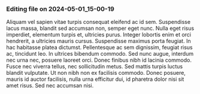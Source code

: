 

### Editing file on 2024-05-01_15-00-19

Aliquam vel sapien vitae turpis consequat eleifend ac id sem. Suspendisse lacus massa, blandit sed accumsan non, semper eget nunc. Nulla eget risus imperdiet, elementum turpis et, ultricies purus. Integer lobortis enim et orci hendrerit, a ultricies mauris cursus. Suspendisse maximus porta feugiat. In hac habitasse platea dictumst. Pellentesque ac sem dignissim, feugiat risus ac, tincidunt leo.
In ultrices bibendum commodo. Sed nunc augue, interdum nec urna nec, posuere laoreet orci. Donec finibus nibh id lacinia commodo. Fusce nec viverra tellus, nec sollicitudin metus. Sed mattis turpis luctus blandit vulputate. Ut non nibh non ex facilisis commodo. Donec posuere, mauris id auctor facilisis, nulla urna efficitur dui, id pharetra dolor nisi sit amet risus. Sed nec accumsan nisi.



